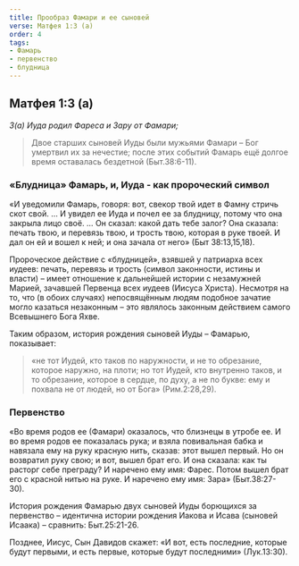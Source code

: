 ```yaml
---
title: Прообраз Фамари и ее сыновей
verse: Матфея 1:3 (а)
order: 4
tags: 
- Фамарь
- первенство
- блудница
---
```


## Матфея 1:3 (а)

*3(а) Иуда родил Фареса и Зару от Фамари;*

>Двое старших сыновей  Иуды были мужьями Фамари – Бог умертвил их за нечестие; после этих событий Фамарь ещё долгое время оставалась бездетной (Быт.38:6-11). 

### «Блудница» Фамарь, и, Иуда - как пророческий символ

«И уведомили Фамарь, говоря: вот, свекор твой идет в Фамну стричь скот свой. … И увидел ее Иуда и почел ее за блудницу, потому что она закрыла лицо своё. … Он сказал: какой дать тебе залог? Она сказала: печать твою, и перевязь твою, и трость твою, которая в руке твоей. И дал он ей и вошел к ней; и она зачала от него» (Быт 38:13,15,18). 

Пророческое действие с «блудницей», взявшей у патриарха всех иудеев:  печать, перевязь и трость (символ законности, истины и власти) – имеет отношение к дальнейшей истории с незамужней  Марией, зачавшей Первенца всех иудеев (Иисуса Христа). Несмотря на то, что (в обоих случаях) непосвящённым людям подобное зачатие могло казаться незаконным – это являлось законным действием самого Всевышнего Бога Яхве. 

Таким образом, история рождения сыновей Иуды – 
Фамарью, показывает:
 
 >«не тот Иудей, кто таков по наружности, и не то обрезание, которое наружно, на плоти; но тот Иудей, кто внутренно таков, и то обрезание, которое в сердце, по духу, а не по букве: ему и похвала не от людей, но от Бога» (Рим.2:28,29). 

### Первенство

«Во время родов ее (Фамари) оказалось, что близнецы в утробе ее. И во время родов ее показалась рука; и взяла повивальная бабка и навязала ему на руку красную нить, сказав: этот вышел первый. Но он возвратил руку свою; и вот, вышел брат его. И она сказала: как ты расторг себе преграду? И наречено ему имя: Фарес.  Потом вышел брат его с красной нитью на руке. И наречено ему имя: Зара» (Быт.38:27-30).

История рождения Фамарью двух сыновей Иуды борющихся за первенство – идентична истории рождения Иакова и Исава (сыновей Исаака) – сравнить: Быт.25:21-26.   

Позднее, Иисус, Сын Давидов скажет: «И вот, есть последние, которые будут первыми, и есть первые, которые будут последними» (Лук.13:30). 